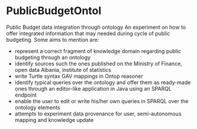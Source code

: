 # PublicBudgetOntoI
Public Budget data integration through ontology
An experiment on how to offer integrated information that may needed during cycle of public budgeting.
Some aims to mention are:
- represent a correct fragment of knowledge domain regarding public budgeting through an ontology
- identify sources such the ones published on the Ministry of Finance, open data Albania, institute of statistics
- write Turtle syntax GAV mappings in Ontop reasoner
- identify typical queries over the ontology and offer them as ready-made ones through an editor-like application in Java using an SPARQL endpoint
- enable the user to edit or write his/her own queries in SPARQL over the ontology elements
- attempts to experiment data provenance for user, semi-autonomous mapping and knowledge update
